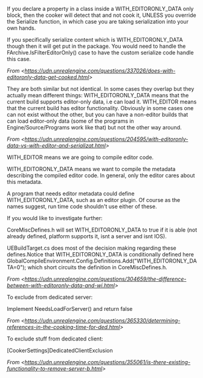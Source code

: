 If you declare a property in a class inside a WITH_EDITORONLY_DATA only block, then the cooker will detect that and not cook it, UNLESS you override the Serialize function, in which case you are taking serialization into your own hands.

If you specifically serialize content which is WITH_EDITORONLY_DATA though then it will get put in the package. You would need to handle the FArchive.IsFilterEditorOnly() case to have the custom serialize code handle this case.

_From &lt;<https://udn.unrealengine.com/questions/337026/does-with-editoronly-data-get-cooked.html>&gt;_

They are both similar but not identical. In some cases they overlap but they actually mean different things: WITH_EDITORONLY_DATA means that the current build supports editor-only data, i.e can load it. WITH_EDITOR means that the current build has editor functionality. Obviously in some cases one can not exist without the other, but you can have a non-editor builds that can load editor-only data (some of the programs in Engine/Source/Programs work like that) but not the other way around.

_From &lt;<https://udn.unrealengine.com/questions/204595/with-editoronly-data-vs-with-editor-and-serializat.html>&gt;_

WITH_EDITOR means we are going to compile editor code.

WITH_EDITORONLY_DATA means we want to compile the metadata describing the compiled editor code. In general, only the editor cares about this metadata.

A program that needs editor metadata could define WITH_EDITORONLY_DATA, such as an editor plugin. Of course as the names suggest, run time code shouldn't use either of these.

If you would like to investigate further:

CoreMiscDefines.h will set WITH_EDITORONLY_DATA to true if it is able (not already defined, platform supports it, isnt a server and isnt IOS).

UEBuildTarget.cs does most of the decision making regarding these defines.Notice that WITH_EDITORONLY_DATA is conditionally defined here GlobalCompileEnvironment.Config.Definitions.Add("WITH_EDITORONLY_DATA=0"); which short circuits the definition in CoreMiscDefines.h.

_From &lt;<https://udn.unrealengine.com/questions/304659/the-difference-between-with-editoronly-data-and-wi.html>&gt;_

To exclude from dedicated server:

Implement NeedsLoadForServer() and return false

_From &lt;<https://udn.unrealengine.com/questions/365330/determining-references-in-the-cooking-time-for-ded.html>&gt;_

To exclude stuff from dedicated client:

\[CookerSettings\]DedicatedClientExclusion

_From &lt;<https://udn.unrealengine.com/questions/355061/is-there-existing-functionality-to-remove-server-b.html>&gt;_
